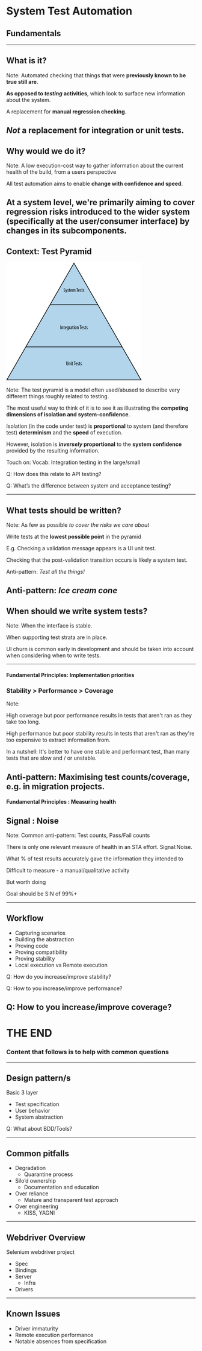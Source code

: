 # System Test Automation
## Fundamentals

---

## What is it?

Note:
Automated checking that things that were **previously known to be true still are**.

**As opposed to _testing_ activities**, which look to surface new information about the system.

A replacement for **manual regression checking**. 

_Not_ a replacement for **integration or unit tests**.
---

## Why would we do it?

Note:
A low execution-cost way to gather information about the current health of the build, from a users perspective

All test automation aims to enable **change with confidence and speed**.  

At a system level, we're primarily aiming to cover **regression risks** introduced to the wider system (specifically at the user/consumer interface) by **changes in its subcomponents**.
---
## Context: Test Pyramid

![Image of test pyramid](assets/pyramid.jpg)


Note:
The test pyramid is a model often used/abused to describe very different things roughly related to testing.

The most useful way to think of it is to see it as illustrating the **competing dimensions of isolation and system-confidence**.

Isolation (in the code under test) is **proportional** to system (and therefore test) **determinism** and the **speed** of execution.

However, isolation is **_inversely_ proportional** to the **system confidence** provided by the resulting information.

Touch on: Vocab: Integration testing in the large/small

Q: How does this relate to API testing?

Q: What’s the difference between system and acceptance testing?

---
## What tests should be written?

Note:
As few as possible _to cover the risks we care about_

Write tests at the **lowest possible point** in the pyramid

E.g. Checking a validation message appears is a UI unit test.

Checking that the post-validation transition occurs is likely a system test.

Anti-pattern: _Test all the things!_

Anti-pattern: _Ice cream cone_
---
## When should we write system tests?

Note:
When the interface is stable.

When supporting test strata are in place.

UI churn is common early in development and should be taken into account when considering when to write tests.

---

#### Fundamental Principles: Implementation priorities

### Stability > Performance > Coverage

Note:

High coverage but poor performance results in tests that aren't ran as they take too long.

High performance but poor stability results in tests that aren't ran as they're too expensive to extract information from.

In a nutshell: It's better to have one stable and performant test, than many tests that are slow and / or unstable.

Anti-pattern: Maximising test counts/coverage, e.g. in migration projects.
---

#### Fundamental Principles : Measuring health

## Signal : Noise

Note: 
Common anti-pattern: Test counts, Pass/Fail counts

There is only one relevant measure of health in an STA effort.  Signal:Noise.

What % of test results accurately gave the information they intended to

Difficult to measure - a manual/qualitative activity

But worth doing

Goal should be S:N of 99%+

---
## Workflow
  - Capturing scenarios
  - Building the abstraction
  - Proving code
  - Proving compatibility
  - Proving stability
  - Local execution vs Remote execution

Q: How do you increase/improve stability?

Q: How to you increase/improve performance?

Q: How to you increase/improve coverage?
---
# THE END

### Content that follows is to help with common questions

---
## Design pattern/s

Basic 3 layer
 - Test specification 
 - User behavior 
 - System abstraction 

Q: What about BDD/Tools?

---
## Common pitfalls
  - Degradation
    - Quarantine process
  - Silo’d ownership
    - Documentation and education
  - Over reliance
    - Mature and transparent test approach
  - Over engineering
    - KISS, YAGNI

---
## Webdriver Overview

Selenium webdriver project
 - Spec
 - Bindings
 - Server 
    - Infra
 - Drivers

---

## Known Issues
  - Driver immaturity
  - Remote execution performance
  - Notable absences from specification
